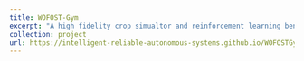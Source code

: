 ```yaml
---
title: WOFOST-Gym
excerpt: "A high fidelity crop simualtor and reinforcement learning benchmark for multi-year agricultural problems [View Project Here](https://intelligent-reliable-autonomous-systems.github.io/WOFOSTGym-Site/)"
collection: project
url: https://intelligent-reliable-autonomous-systems.github.io/WOFOSTGym-Site/
---
```


